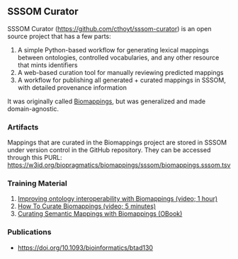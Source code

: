 ## SSSOM Curator

SSSOM Curator (https://github.com/cthoyt/sssom-curator) is an open source
project that has a few parts:

1. A simple Python-based workflow for generating lexical mappings between
   ontologies, controlled vocabularies, and any other resource that mints
   identifiers
2. A web-based curation tool for manually reviewing predicted mappings
3. A workflow for publishing all generated + curated mappings in SSSOM, with
   detailed provenance information

It was originally called
[Biomappings](https://github.com/biopragmatics/biomappings), but was generalized
and made domain-agnostic.

### Artifacts

Mappings that are curated in the Biomappings project are stored in SSSOM under
version control in the GitHub repository. They can be accessed through this
PURL: https://w3id.org/biopragmatics/biomappings/sssom/biomappings.sssom.tsv

### Training Material

1. [Improving ontology interoperability with Biomappings (video; 1 hour)](https://www.youtube.com/watch?v=_gAdGShZReo&pp=ygULYmlvbWFwcGluZ3M%3D)
2. [How To Curate Biomappings (video; 5 minutes)](https://www.youtube.com/watch?v=shZ4OpRInF0&pp=ygULYmlvbWFwcGluZ3M%3D)
3. [Curating Semantic Mappings with Biomappings (OBook)](https://oboacademy.github.io/obook/tutorial/biomappings)

### Publications

- https://doi.org/10.1093/bioinformatics/btad130
